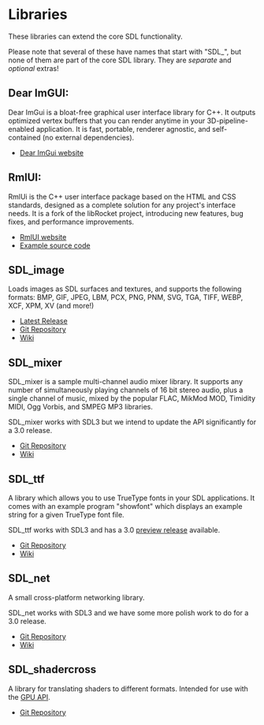 # Libraries

These libraries can extend the core SDL functionality.

Please note that several of these have names that start with "SDL_", but none of them are part of the core SDL library. They are _separate_ and _optional_ extras!

## Dear ImGUI:

Dear ImGui is a bloat-free graphical user interface library for C++. It outputs optimized vertex buffers that you can render anytime in your 3D-pipeline-enabled application. It is fast, portable, renderer agnostic, and self-contained (no external dependencies).

- [Dear ImGui website](https://github.com/ocornut/imgui)


## RmlUI:

RmlUi is the C++ user interface package based on the HTML and CSS standards, designed as a complete solution for any project's interface needs. It is a fork of the libRocket project, introducing new features, bug fixes, and performance improvements.

- [RmlUI website](https://github.com/mikke89/RmlUi)
- [Example source code](https://github.com/mikke89/RmlUi/tree/master/Backends)

## SDL_image

Loads images as SDL surfaces and textures, and supports the following formats:
BMP, GIF, JPEG, LBM, PCX, PNG, PNM, SVG, TGA, TIFF, WEBP, XCF, XPM, XV (and more!)

- [Latest Release](https://github.com/libsdl-org/SDL_image/releases/latest)
- [Git Repository](https://github.com/libsdl-org/SDL_image)
- [Wiki](https://wiki.libsdl.org/SDL3_image)

## SDL_mixer

SDL_mixer is a sample multi-channel audio mixer library. It supports any number
of simultaneously playing channels of 16 bit stereo audio, plus a single
channel of music, mixed by the popular FLAC, MikMod MOD, Timidity MIDI, Ogg
Vorbis, and SMPEG MP3 libraries.

SDL_mixer works with SDL3 but we intend to update the API significantly for a 3.0 release.

- [Git Repository](https://github.com/libsdl-org/SDL_mixer)
- [Wiki](https://wiki.libsdl.org/SDL3_mixer)

## SDL_ttf

A library which allows you to use TrueType fonts in your SDL applications. It
comes with an example program "showfont" which displays an example string for a
given TrueType font file.

SDL_ttf works with SDL3 and has a 3.0 [preview release](https://github.com/libsdl-org/SDL_ttf/releases/tag/preview-3.1.0) available.

- [Git Repository](https://github.com/libsdl-org/SDL_ttf)
- [Wiki](https://wiki.libsdl.org/SDL3_ttf)

## SDL_net

A small cross-platform networking library.

SDL_net works with SDL3 and we have some more polish work to do for a 3.0 release.

- [Git Repository](https://github.com/libsdl-org/SDL_net)
- [Wiki](https://wiki.libsdl.org/SDL3_net)

## SDL_shadercross

A library for translating shaders to different formats. Intended for use with the [GPU API](https://wiki.libsdl.org/SDL3/CategoryGPU).

- [Git Repository](https://github.com/libsdl-org/SDL_shadercross)